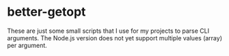 # better-getopt

These are just some small scripts that I use for my projects to parse CLI arguments. The Node.js version does not yet support multiple values (array) per argument.